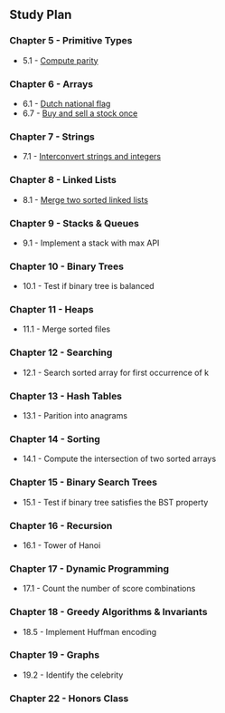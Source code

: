 ## Study Plan

### Chapter 5 - Primitive Types

* 5.1 - [Compute parity](/epi_solutions/compute_parity.py)

### Chapter 6 - Arrays

* 6.1 - [Dutch national flag](/epi_solutions/dutch_national_flag.py)
* 6.7 - [Buy and sell a stock once](/epi_solutions/optimal_buy_sell_stock.py)

### Chapter 7 - Strings

* 7.1 - [Interconvert strings and integers](/epi_solutions/string_integer_interconvert.py)

### Chapter 8 - Linked Lists

* 8.1 - [Merge two sorted linked lists](/epi_solutions/merge_two_sorted_linked_lists.py)

### Chapter 9 - Stacks & Queues

* 9.1 - Implement a stack with max API

### Chapter 10 - Binary Trees

* 10.1 - Test if binary tree is balanced

### Chapter 11 - Heaps

* 11.1 - Merge sorted files

### Chapter 12 - Searching

* 12.1 - Search sorted array for first occurrence of k

### Chapter 13 - Hash Tables

* 13.1 - Parition into anagrams

### Chapter 14 - Sorting

* 14.1 - Compute the intersection of two sorted arrays

### Chapter 15 - Binary Search Trees

* 15.1 - Test if binary tree satisfies the BST property

### Chapter 16 - Recursion

* 16.1 - Tower of Hanoi

### Chapter 17 - Dynamic Programming

* 17.1 - Count the number of score combinations

### Chapter 18 - Greedy Algorithms & Invariants

* 18.5 - Implement Huffman encoding

### Chapter 19 - Graphs

* 19.2 - Identify the celebrity

### Chapter 22 - Honors Class




